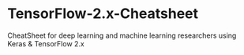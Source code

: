 # TensorFlow-2.x-Cheatsheet
CheatSheet for deep learning and machine learning researchers using Keras &amp; TensorFlow 2.x
